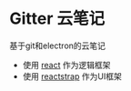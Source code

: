 # Gitter 云笔记

基于git和electron的云笔记

- 使用 [react](http://www.reactjs.org/) 作为逻辑框架
- 使用 [reactstrap](https://reactstrap.github.io/) 作为UI框架
